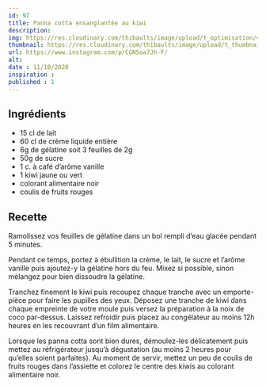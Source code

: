 ```yaml
---
id: 97
title: Panna cotta ensanglantée au kiwi
description: 
img: https://res.cloudinary.com/thibaults/image/upload/t_optimisation/v1602433074/Recipes/20201011_panna_cotta_kiwi.jpg
thumbnail: https://res.cloudinary.com/thibaults/image/upload/t_thumbnail_josie/v1602433074/Recipes/20201011_panna_cotta_kiwi.jpg
url: https://www.instagram.com/p/CGNSoa7Jh-F/
alt: 
date : 11/10/2020
inspiration : 
published : 1
---
```


## Ingrédients
 - 15 cl de lait
 - 60 cl de crème liquide entière
 - 6g de gélatine soit 3 feuilles de 2g
 - 50g de sucre
 - 1 c. à café d’arôme vanille
 - 1 kiwi jaune ou vert
 - colorant alimentaire noir
 - coulis de fruits rouges

## Recette
Ramolissez vos feuilles de gélatine dans un bol rempli d’eau glacée pendant 5 minutes.

Pendant ce temps, portez à ébullition la crème, le lait, le sucre et l’arôme vanille puis ajoutez-y la gélatine hors du feu. Mixez si possible, sinon mélangez pour bien dissoudre la gélatine.

Tranchez finement le kiwi puis recoupez chaque tranche avec un emporte-pièce pour faire les pupilles des yeux. Déposez une tranche de kiwi dans chaque empreinte de votre moule puis versez la préparation à la noix de coco par-dessus. Laissez refroidir puis placez au congélateur au moins 12h heures en les recouvrant d’un film alimentaire.

Lorsque les panna cotta sont bien dures, démoulez-les délicatement puis mettez au réfrigérateur jusqu’à dégustation (au moins 2 heures pour qu’elles soient parfaites). Au moment de servir, mettez un peu de coulis de fruits rouges dans l’assiette et colorez le centre des kiwis au colorant alimentaire noir.